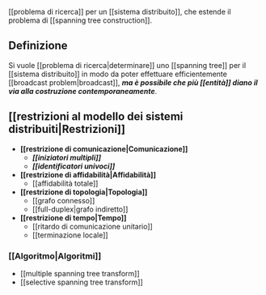 [[problema di ricerca]] per un [[sistema distribuito]], che estende il problema di [[spanning tree construction]].

## Definizione

Si vuole [[problema di ricerca|determinare]] uno [[spanning tree]] per il [[sistema distribuito]] in modo da poter effettuare efficientemente [[broadcast problem|broadcast]], ***ma è possibile che più [[entità]] diano il via alla costruzione contemporaneamente***.

## [[restrizioni al modello dei sistemi distribuiti|Restrizioni]]

- **[[restrizione di comunicazione|Comunicazione]]**
	- ***[[iniziatori multipli]]***
	- ***[[identificatori univoci]]***
- **[[restrizione di affidabilità|Affidabilità]]**
	- [[affidabilità totale]]
- **[[restrizione di topologia|Topologia]]**
	- [[grafo connesso]]
	- [[full-duplex|grafo indiretto]]
- **[[restrizione di tempo|Tempo]]**
	- [[ritardo di comunicazione unitario]]
	- [[terminazione locale]]

### [[Algoritmo|Algoritmi]]

- [[multiple spanning tree transform]]
- [[selective spanning tree transform]]